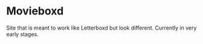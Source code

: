 # Movieboxd

Site that is meant to work like Letterboxd but look different. Currently in very early stages.
